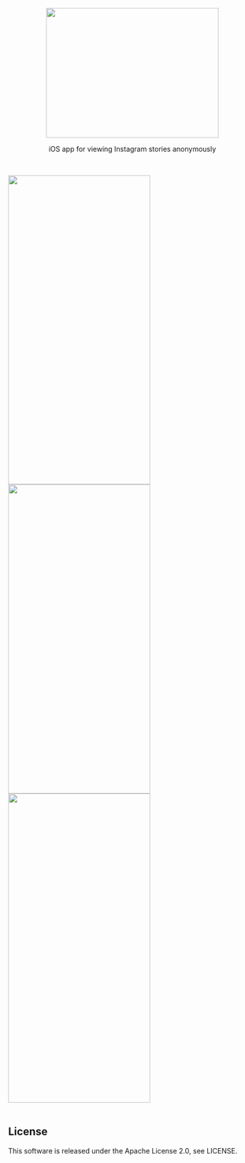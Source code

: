 <p align="center">
<img src="https://github.com/yakovlevvl/Instories/blob/master/Content/Logo.png" height="263" width="350"></a>
</p>

<p align="center">
iOS app for viewing Instagram stories anonymously
</p>
<br />

<a href="url"><img src="https://github.com/yakovlevvl/Instories/blob/master/Content/iPhoneX1.png" height="626" width="288" ></a>
<a href="url"><img src="https://github.com/yakovlevvl/Instories/blob/master/Content/iPhoneX2.png" height="626" width="288" ></a>
<a href="url"><img src="https://github.com/yakovlevvl/Instories/blob/master/Content/iPhoneX3.png" height="626" width="288" ></a>
<br />
<br />

## License
This software is released under the Apache License 2.0, see LICENSE.



